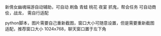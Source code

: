 新倩女幽魂端游自动辅助，可自动 刷鱼 青蛙 桃花 夜宴 抓鬼，帮会任务 可自动商侩，战龙， 需自行适配

python脚本，图片需要自己重新截图，窗口大小可随意设置，但是需要重新截图适配，推荐窗口大小 1024x768，聊天窗口置于左下角
